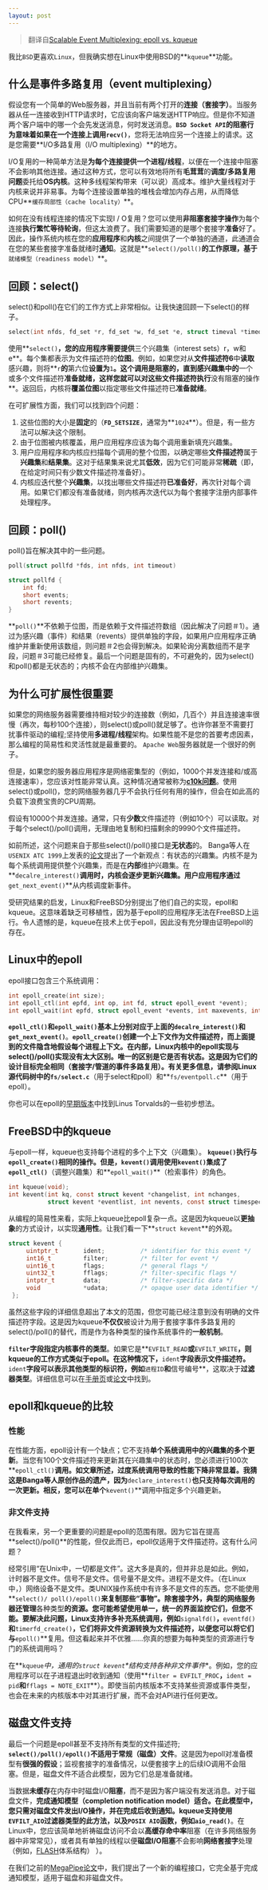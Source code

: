 ```yaml
---
layout: post
---
```


> 翻译自[Scalable Event Multiplexing: epoll vs. kqueue](https://people.eecs.berkeley.edu/~sangjin/2012/12/21/epoll-vs-kqueue.html)

我比`BSD`更喜欢`Linux`，但我确实想在Linux中使用BSD的**`kqueue`**功能。

## 什么是事件多路复用（event multiplexing）

假设您有一个简单的Web服务器，并且当前有两个打开的**连接（套接字）**。当服务器从任一连接收到HTTP请求时，它应该向客户端发送HTTP响应。但是你不知道两个客户端中的哪一个会先发送消息，何时发送消息。**`BSD Socket API`**的阻塞行为意味着如果在一个连接上调用**`recv()`**，您将无法响应另一个连接上的请求。这是您需要**I/O多路复用（I/O multiplexing）**的地方。

I/O复用的一种简单方法是**为每个连接提供一个进程/线程**，以便在一个连接中阻塞不会影响其他连接。通过这种方式，您可以有效地将所有**毛茸茸**的**调度/多路复用问题**委托给**OS内核**。这种多线程架构带来（可以说）高成本。维护大量线程对于内核来说并非易事。为每个连接设置单独的堆栈会增加内存占用，从而降低CPU**`缓存局部性（cache locality）`**。

如何在没有线程连接的情况下实现I / O复用？您可以使用**非阻塞套接字操作**为每个连接**执行繁忙等待轮询**，但这太浪费了。我们需要知道的是哪个套接字**准备**好了。因此，操作系统内核在您的**应用程序**和**内核**之间提供了一个单独的通道，此通道会在您的某些套接字准备就绪时**通知**。这就是**`select()/poll()`**的工作原理，基于**`就绪模型（readiness model）`**。

## 回顾：select()

select()和poll()在它们的工作方式上非常相似。让我快速回顾一下select()的样子。

```c
select(int nfds, fd_set *r, fd_set *w, fd_set *e, struct timeval *timeout)
```

使用**`select()`**，您的应用程序需要提供**三个兴趣集（interest sets）r，w和e**。每个集都表示为文件描述符的**位图**。例如，如果您对从**文件描述符6**中**读取**感兴趣，则将**`r`**的**第六位**设置为**`1`**。这个调用是阻塞的，直到感兴趣集中的**一个或多个文件描述符**准备就绪，这样您就可以对这些文件描述符执行**没有阻塞的操作**。返回后，内核将**覆盖位图**以指定哪些文件描述符已**准备就绪**。

在可扩展性方面，我们可以找到四个问题：

1. 这些位图的大小是**固定**的（**`FD_SETSIZE`**，通常为**`1024`**）。但是，有一些方法可以解决这个限制。
2. 由于位图被内核覆盖，用户应用程序应该为每个调用重新填充兴趣集。
3. 用户应用程序和内核应扫描每个调用的整个位图，以确定哪些**文件描述符**属于**兴趣集**和**结果集**。这对于结果集来说尤其**低效**，因为它们可能非常**稀疏**（即，在给定时间只有少数文件描述符准备好）。
4. 内核应迭代整个**兴趣集**，以找出哪些文件描述符**已准备好**，再次针对每个调用。如果它们都没有准备就绪，则内核再次迭代以为每个套接字注册内部事件处理程序。

## 回顾：poll()

poll()旨在解决其中的一些问题。

```c
poll(struct pollfd *fds, int nfds, int timeout)

struct pollfd {
    int fd;
    short events;
    short revents;
}
```

**`poll()`**不依赖于位图，而是依赖于文件描述符数组（因此解决了问题＃1）。通过为感兴趣（事件）和结果（revents）提供单独的字段，如果用户应用程序正确维护并重新使用该数组，则问题＃2也会得到解决。如果轮询分离数组而不是字段，问题＃3可能已经修复。最后一个问题是固有的，不可避免的，因为select()和poll()都是无状态的；内核不会在内部维护兴趣集。

## 为什么可扩展性很重要

如果您的网络服务器需要维持相对较少的连接数（例如，几百个）并且连接速率很慢（再次，每秒100个连接），则select()或poll()就足够了。也许你甚至不需要打扰事件驱动的编程;坚持使用**多进程/线程**架构。如果性能不是您的首要考虑因素，那么编程的简易性和灵活性就是最重要的。 `Apache Web`服务器就是一个很好的例子。

但是，如果您的服务器应用程序是网络密集型的（例如，1000个并发连接和/或高连接速率），您应该对性能非常认真。这种情况通常被称为[**c10k问题**](http://www.kegel.com/c10k.html)。使用select()或poll()，您的网络服务器几乎不会执行任何有用的操作，但会在如此高的负载下浪费宝贵的CPU周期。

假设有10000个并发连接。通常，只有**少数**文件描述符（例如10个）可以读取。对于每个select()/poll()调用，无理由地复制和扫描剩余的9990个文件描述符。

如前所述，这个问题来自于那些select()/poll()接口是**无状态**的。 Banga等人在`USENIX ATC 1999`上发表的[论文](http://static.usenix.org/event/usenix99/full_papers/banga/banga.pdf)提出了一个新观点：有状态的兴趣集。内核不是为每个系统调用提供整个兴趣集，而是在**内部**维护兴趣集。在**`decalre_interest()`**调用时，内核会逐步更新兴趣集。用户应用程序通过**`get_next_event()`**从内核调度新事件。

受研究结果的启发，Linux和FreeBSD分别提出了他们自己的实现，epoll和kqueue。这意味着缺乏可移植性，因为基于epoll的应用程序无法在FreeBSD上运行。令人遗憾的是，kqueue在技术上优于epoll，因此没有充分理由证明epoll的存在。

## Linux中的epoll

epoll接口包含三个系统调用：

```c
int epoll_create(int size);
int epoll_ctl(int epfd, int op, int fd, struct epoll_event *event);
int epoll_wait(int epfd, struct epoll_event *events, int maxevents, int timeout);
```

**`epoll_ctl()`**和**`epoll_wait()`**基本上分别对应于上面的**`decalre_interest()`**和**`get_next_event()`**。**`epoll_create()`**创建一个上下文作为文件描述符，而上面提到的文件隐含地假设每个进程上下文。在内部，Linux内核中的epoll实现与select()/poll()实现没有太大区别。唯一的区别是它是否有状态。这是因为它们的设计目标完全相同（套接字/管道的事件多路复用）。有关更多信息，请参阅Linux源代码树中的**`fs/select.c`**（用于select和poll）和**`fs/eventpoll.c`**（用于epoll）。

你也可以在epoll的[早期版本](http://lkml.indiana.edu/hypermail/linux/kernel/0010.3/0003.html)中找到Linus Torvalds的一些初步想法。

## FreeBSD中的kqueue

与epoll一样，kqueue也支持每个进程的多个上下文（兴趣集）。 **`kqueue()`**执行与**`epoll_create()`**相同的操作。但是，**`kevent()`**调用使用**`kevent()`**集成了**`epoll_ctl()`**（调整兴趣集）和**`epoll_wait()`**（检索事件）的角色。

```c
int kqueue(void);
int kevent(int kq, const struct kevent *changelist, int nchanges, 
           struct kevent *eventlist, int nevents, const struct timespec *timeout);
```

从编程的简易性来看，实际上kqueue比epoll复杂一点。这是因为kqueue以**更抽象**的方式设计，以实现**通用性**。让我们看一下**`struct kevent`**的外观。

```c
struct kevent {
     uintptr_t       ident;          /* identifier for this event */
     int16_t         filter;         /* filter for event */
     uint16_t        flags;          /* general flags */
     uint32_t        fflags;         /* filter-specific flags */
     intptr_t        data;           /* filter-specific data */
     void            *udata;         /* opaque user data identifier */
 };
```

虽然这些字段的详细信息超出了本文的范围，但您可能已经注意到没有明确的文件描述符字段。这是因为kqueue**不仅仅**被设计为用于套接字事件多路复用的select()/poll()的替代，而是作为各种类型的操作系统事件的**一般机制**。

**`filter`**字段指定内核事件的**类型**。如果它是**`EVFILT_READ`**或**`EVFILT_WRITE`**，则kqueue的工作方式类似于epoll。在这种情况下，**`ident`**字段表示文件描述符。**`ident`**字段可以表示其他类型的标识符，例如**`进程ID`**和**信号编号**，这取决于**过滤器类型**。详细信息可以在[手册页](http://www.freebsd.org/cgi/man.cgi?query=kqueue&sektion=2)或[论文](http://people.freebsd.org/~jlemon/papers/kqueue.pdf)中找到。

## epoll和kqueue的比较

### 性能

在性能方面，epoll设计有一个缺点；它不支持**单个系统调用中的兴趣集的多个更新**。当您有100个文件描述符来更新其在兴趣集中的状态时，您必须进行100次**`epoll_ctl()`**调用。如文章所述，过度系统调用导致的性能下降非常显着。我猜这是Banga等人原创作品的遗产，因为**`declare_interest()`**也只支持每次调用的一次更新。相反，您可以在单个**`kevent()`**调用中指定多个兴趣更新。

### 非文件支持

在我看来，另一个更重要的问题是epoll的范围有限。因为它旨在提高**select()/poll()**的性能，但仅此而已，epoll仅适用于文件描述符。这有什么问题？

经常引用“在Unix中，一切都是文件”。这大多是真的，但并非总是如此。例如，计时器不是文件。信号不是文件。信号量不是文件。进程不是文件。（在Linux中，）网络设备不是文件。类UNIX操作系统中有许多不是文件的东西。您不能使用**`select()/ poll()/epoll()`**来复制那些“事物”。除套接字外，典型的网络服务器还管理**各种类型**的资源。您可能希望使用单一，统一的界面监控它们，但您不能。要解决此问题，Linux支持许多补充系统调用，例如**`signalfd()`**，**`eventfd()`**和**`timerfd_create()`**，它们将非文件资源转换为文件描述符，以便您可以将它们与**`epoll()`**复用。但这看起来并不优雅......你真的想要为每种类型的资源进行专门的系统调用吗？

在**`kqueue`**中，通用的*`struct kevent`*结构支持各种**非文件事件**。例如，您的应用程序可以在子进程退出时收到通知（使用**`filter = EVFILT_PROC`**，**`ident = pid`**和**`fflags = NOTE_EXIT`**）。即使当前内核版本不支持某些资源或事件类型，也会在未来的内核版本中对其进行扩展，而不会对API进行任何更改。

## 磁盘文件支持

最后一个问题是epoll甚至不支持所有类型的文件描述符; **`select()/poll()/epoll()`**不适用于**常规（磁盘）文件**。这是因为epoll对准备模型有**很强的假设**；监视套接字的准备情况，以便套接字上的后续IO调用不会阻塞。但是，磁盘文件不适合此模型，因为它们总是准备就绪。

当数据**未缓存**在内存中时磁盘I/O**阻塞**，而不是因为客户端没有发送消息。对于磁盘文件，**完成通知模型（completion notification model）**适合。在此模型中，您只需对磁盘文件发出I/O操作，并在完成后收到通知。kqueue支持使用**`EVFILT_AIO`**过滤器类型的此方法，以及**`POSIX AIO`**函数，例如**`aio_read()`**。在Linux中，您应该简单地祈祷磁盘访问不会以**高缓存命中率**阻塞（在许多网络服务器中非常常见），或者具有单独的线程以便**磁盘I/O阻塞**不会影响**网络套接字**处理（例如，[FLASH](http://www.cs.princeton.edu/~vivek/pubs/flash_usenix_99/flash.pdf)体系结构） ）。

在我们之前的[MegaPipe论文](http://www.eecs.berkeley.edu/~sangjin/static/pub/osdi2012_megapipe.pdf)中，我们提出了一个新的编程接口，它完全基于完成通知模型，适用于磁盘和非磁盘文件。